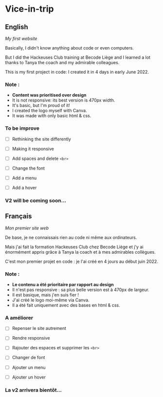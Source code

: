 # Vice-in-trip

## English

*My first website* 

Basically, I didn't know anything about code or even computers. 

But I did the Hackeuses Club training at Becode Liège and I learned a lot thanks to Tanya the coach and my admirable colleagues.

This is my first project in code: I created it in 4 days in early June 2022.


### Note :
- **Content was prioritised over design**
- It is not responsive: its best version is 470px width.
- It's basic, but I'm proud of it!
- I created the logo myself with Canva.
- It was made with only basic html & css.


### To be improve
- [ ] Rethinking the site differently
- [ ] Making it responsive
- [ ] Add spaces and delete `<br>`
- [ ] Change the font
- [ ] Add a menu
- [ ] Add a hover



### V2 will be coming soon...



## Français

*Mon premier site web* 

De base, je ne connaissais rien au code ni même aux ordinateurs. 

Mais j'ai fait la formation Hackeuses Club chez Becode Liège et j'y ai énormément appris grâce à Tanya la coach et à mes admirables collègues.

C'est mon premier projet en code : je l'ai créé en 4 jours au début juin 2022.


### Note :
- **Le contenu a été prioritaire par rapport au design**
- Il n'est pas responsive : sa plus belle version est à 470px de largeur.
- Il est basique, mais j'en suis fier !
- J'ai créé le logo moi-même via Canva.
- Il a été fait uniquement avec des bases en html & css.


### A améliorer
- [ ] Repenser le site autrement
- [ ] Rendre responsive
- [ ] Rajouter des espaces et supprimer les `<br>`
- [ ] Changer de font
- [ ] Ajouter un menu
- [ ] Ajouter un hover


### La v2 arrivera bientôt...